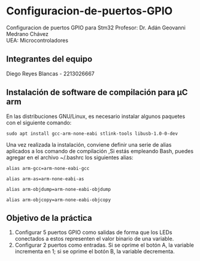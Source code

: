 # Configuracion-de-puertos-GPIO
Configuracion de puertos GPIO para Stm32 
Profesor: Dr. Adán Geovanni Medrano Chávez  
UEA: Microcontroladores
## Integrantes del equipo 
Diego Reyes Blancas - 2213026667

## Instalación de software de compilación para µC arm
En las distribuciones GNU/Linux, es necesario instalar algunos paquetes con el siguiente comando:
````
sudo apt install gcc-arm-none-eabi stlink-tools libusb-1.0-0-dev
````
Una vez realizada la instalación, conviene definir una serie de alias aplicados a los comando de compilación
,Si estás empleando Bash, puedes agregar en el archivo ~/.bashrc los siguientes alias:
````
alias arm-gcc=arm-none-eabi-gcc

alias arm-as=arm-none-eabi-as

alias arm-objdump=arm-none-eabi-objdump

alias arm-objcopy=arm-none-eabi-objcopy
````

## Objetivo de la práctica
1. Configurar 5 puertos GPIO como salidas de forma que los LEDs conectados a estos representen el valor binario de una variable.
2. Configurar 2 puertos como entradas. Si se oprime el botón A, la variable incrementa en 1; si se oprime el botón B, la variable decrementa.
